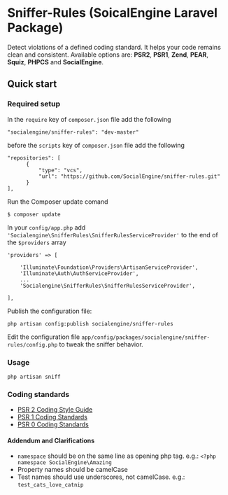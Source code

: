 # Sniffer-Rules (SoicalEngine Laravel Package)
Detect violations of a defined coding standard. It helps your code remains clean and consistent. Available options are: **PSR2**, **PSR1**, **Zend**, **PEAR**, **Squiz**, **PHPCS** and **SocialEngine**.


## Quick start

### Required setup

In the `require` key of `composer.json` file add the following

    "socialengine/sniffer-rules": "dev-master"

before the `scripts` key of `composer.json` file add the following
    
    "repositories": [
          {
              "type": "vcs",
              "url": "https://github.com/SocialEngine/sniffer-rules.git"
          }
    ],

Run the Composer update comand

    $ composer update

In your `config/app.php` add `'Socialengine\SnifferRules\SnifferRulesServiceProvider'` to the end of the `$providers` array

    'providers' => [

        'Illuminate\Foundation\Providers\ArtisanServiceProvider',
        'Illuminate\Auth\AuthServiceProvider',
        ...
        'Socialengine\SnifferRules\SnifferRulesServiceProvider',

    ],

Publish the configuration file:

    php artisan config:publish socialengine/sniffer-rules

Edit the configuration file `app/config/packages/socialengine/sniffer-rules/config.php` to tweak the sniffer behavior.

### Usage

    php artisan sniff

### Coding standards

* [PSR 2 Coding Style Guide](https://github.com/php-fig/fig-standards/blob/master/accepted/PSR-2-coding-style-guide.md)
* [PSR 1 Coding Standards](https://github.com/php-fig/fig-standards/blob/master/accepted/PSR-1-basic-coding-standard.md)
* [PSR 0 Coding Standards](https://github.com/php-fig/fig-standards/blob/master/accepted/PSR-0.md)

#### Addendum and Clarifications

* `namespace` should be on the same line as opening php tag. e.g.: `<?php namespace SocialEngine\Amazing`
* Property names should be camelCase
* Test names should use underscores, not camelCase. e.g.: `test_cats_love_catnip`